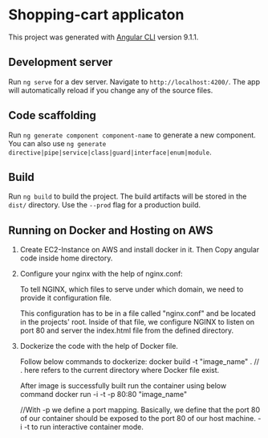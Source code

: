 # Shopping-cart applicaton
This project was generated with [Angular CLI](https://github.com/angular/angular-cli) version 9.1.1.

## Development server

Run `ng serve` for a dev server. Navigate to `http://localhost:4200/`. The app will automatically reload if you change any of the source files.

## Code scaffolding

Run `ng generate component component-name` to generate a new component. You can also use `ng generate directive|pipe|service|class|guard|interface|enum|module`.

## Build

Run `ng build` to build the project. The build artifacts will be stored in the `dist/` directory. Use the `--prod` flag for a production build.


## Running on Docker and Hosting on AWS
1.	Create EC2-Instance on AWS and install docker in it. Then Copy angular code inside home directory.

2.	Configure your nginx with the help of nginx.conf:

	To tell NGINX, which files to serve under which domain, we need to provide it configuration file.

	This configuration has to be in a file called "nginx.conf" and be located in the projects' root. Inside of that file, we configure NGINX to listen on port 80 and server the index.html file from the defined directory.

3.	Dockerize the code with the help of Docker file.

	Follow below commands to dockerize:
	docker build -t "image_name" .
	// . here refers to the current directory where Docker file exist.
 
	After image is successfully built run the container using below command
	docker run -i -t -p 80:80 "image_name"
 
	//With -p we define a port mapping.  Basically, we define that the port 80 of our container should be exposed to the port 80 of our host machine. -i -t to run interactive container mode.
 
 